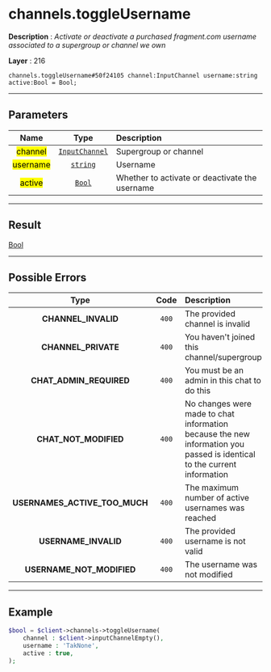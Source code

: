 # channels.toggleUsername

**Description** : *Activate or deactivate a purchased fragment\.com username associated to a supergroup or channel we own*

**Layer** : 216

```tl
channels.toggleUsername#50f24105 channel:InputChannel username:string active:Bool = Bool;
```

---

## Parameters

| Name | Type | Description |
| :---: | :---: | :--- |
| <mark>channel</mark> | [`InputChannel`](type/InputChannel) | Supergroup or channel |
| <mark>username</mark> | [`string`](type/string) | Username |
| <mark>active</mark> | [`Bool`](type/Bool) | Whether to activate or deactivate the username |

---

## Result

[Bool](type/Bool)

---

## Possible Errors

| Type | Code | Description |
| :---: | :---: | :--- |
| **CHANNEL_INVALID** | `400` | The provided channel is invalid |
| **CHANNEL_PRIVATE** | `400` | You haven't joined this channel/supergroup |
| **CHAT_ADMIN_REQUIRED** | `400` | You must be an admin in this chat to do this |
| **CHAT_NOT_MODIFIED** | `400` | No changes were made to chat information because the new information you passed is identical to the current information |
| **USERNAMES_ACTIVE_TOO_MUCH** | `400` | The maximum number of active usernames was reached |
| **USERNAME_INVALID** | `400` | The provided username is not valid |
| **USERNAME_NOT_MODIFIED** | `400` | The username was not modified |

---

## Example

```php
$bool = $client->channels->toggleUsername(
	channel : $client->inputChannelEmpty(),
	username : 'TakNone',
	active : true,
);
```